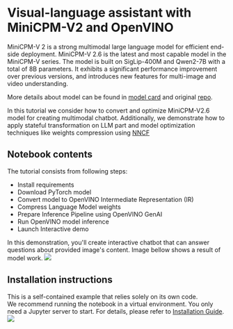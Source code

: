 # Visual-language assistant with MiniCPM-V2 and OpenVINO

MiniCPM-V 2 is a strong multimodal large language model for efficient end-side deployment. MiniCPM-V 2.6 is the latest and most capable model in the MiniCPM-V series. The model is built on SigLip-400M and Qwen2-7B with a total of 8B parameters. It exhibits a significant performance improvement over previous versions, and introduces new features for multi-image and video understanding.

More details about model can be found in [model card](https://huggingface.co/openbmb/MiniCPM-V-2_6) and original [repo](https://github.com/OpenBMB/MiniCPM-V).

In this tutorial we consider how to convert and optimize MiniCPM-V2.6 model for creating multimodal chatbot. Additionally, we demonstrate how to apply stateful transformation on LLM part and model optimization techniques like weights compression using [NNCF](https://github.com/openvinotoolkit/nncf)


## Notebook contents
The tutorial consists from following steps:

- Install requirements
- Download PyTorch model
- Convert model to OpenVINO Intermediate Representation (IR)
- Compress Language Model weights
- Prepare Inference Pipeline using OpenVINO GenAI
- Run OpenVINO model inference
- Launch Interactive demo

In this demonstration, you'll create interactive chatbot that can answer questions about provided image's content. Image bellow shows a result of model work.
![](https://github.com/openvinotoolkit/openvino_notebooks/assets/29454499/7b0919ea-6fe4-4c8f-8395-cb0ee6e87937)


## Installation instructions
This is a self-contained example that relies solely on its own code.</br>
We recommend running the notebook in a virtual environment. You only need a Jupyter server to start.
For details, please refer to [Installation Guide](../../README.md).
<img referrerpolicy="no-referrer-when-downgrade" src="https://static.scarf.sh/a.png?x-pxid=5b5a4db0-7875-4bfb-bdbd-01698b5b1a77&file=notebooks/minicpm-v-multimodal-chatbot/README.md" />
